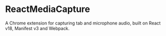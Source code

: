 # ReactMediaCapture
A Chrome extension for capturing tab and microphone audio, built on React v18, Manifest v3 and Webpack.
